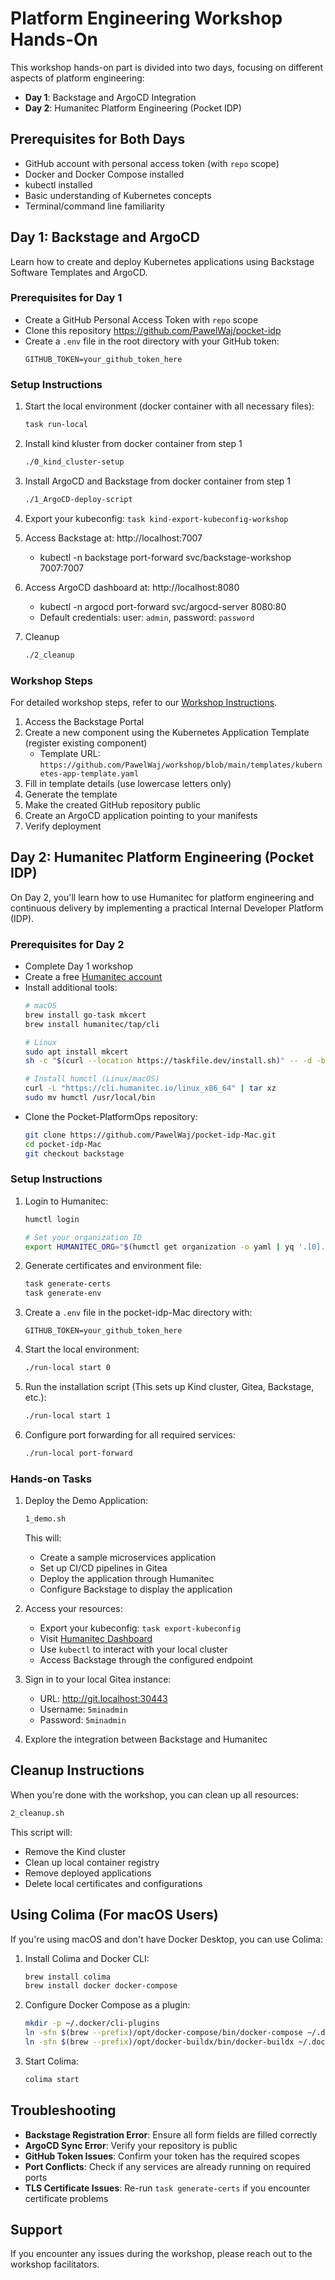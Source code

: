 # Platform Engineering Workshop Hands-On

This workshop hands-on part is divided into two days, focusing on different aspects of platform engineering:
- **Day 1**: Backstage and ArgoCD Integration
- **Day 2**: Humanitec Platform Engineering (Pocket IDP)

## Prerequisites for Both Days

- GitHub account with personal access token (with `repo` scope)
- Docker and Docker Compose installed
- kubectl installed
- Basic understanding of Kubernetes concepts
- Terminal/command line familiarity

## Day 1: Backstage and ArgoCD

Learn how to create and deploy Kubernetes applications using Backstage Software Templates and ArgoCD.

### Prerequisites for Day 1

- Create a GitHub Personal Access Token with `repo` scope
- Clone this repository https://github.com/PawelWaj/pocket-idp
- Create a `.env` file in the root directory with your GitHub token:
  ```
  GITHUB_TOKEN=your_github_token_here
  ```

### Setup Instructions

1. Start the local environment (docker container with all necessary files):
   ```bash
   task run-local 
   ```

2. Install kind kluster from docker container from step 1
   ```bash
   ./0_kind_cluster-setup
   ```

3. Install ArgoCD and Backstage from docker container from step 1
   ```bash
   ./1_ArgoCD-deploy-script
   ```
4. Export your kubeconfig: `task kind-export-kubeconfig-workshop`
5. Access Backstage at: http://localhost:7007   
   - kubectl -n backstage port-forward svc/backstage-workshop 7007:7007 

6. Access ArgoCD dashboard at: http://localhost:8080
   - kubectl -n argocd port-forward svc/argocd-server 8080:80 
   - Default credentials: user: `admin`, password: `password`

7. Cleanup 
    ```bash
   ./2_cleanup
   ```

### Workshop Steps

For detailed workshop steps, refer to our [Workshop Instructions](https://github.com/PawelWaj/workshop/blob/main/README.md).

1. Access the Backstage Portal
2. Create a new component using the Kubernetes Application Template (register existing component)
   - Template URL: `https://github.com/PawelWaj/workshop/blob/main/templates/kubernetes-app-template.yaml`
3. Fill in template details (use lowercase letters only)
4. Generate the template
5. Make the created GitHub repository public
6. Create an ArgoCD application pointing to your manifests
7. Verify deployment

## Day 2: Humanitec Platform Engineering (Pocket IDP)

On Day 2, you'll learn how to use Humanitec for platform engineering and continuous delivery by implementing a practical Internal Developer Platform (IDP).

### Prerequisites for Day 2

- Complete Day 1 workshop
- Create a free [Humanitec account](https://humanitec.com/free-trial)
- Install additional tools:
  ```bash
  # macOS
  brew install go-task mkcert
  brew install humanitec/tap/cli

  # Linux
  sudo apt install mkcert
  sh -c "$(curl --location https://taskfile.dev/install.sh)" -- -d -b ~/.local/bin
  
  # Install humctl (Linux/macOS)
  curl -L "https://cli.humanitec.io/linux_x86_64" | tar xz
  sudo mv humctl /usr/local/bin
  ```
- Clone the Pocket-PlatformOps repository:
  ```bash
  git clone https://github.com/PawelWaj/pocket-idp-Mac.git
  cd pocket-idp-Mac
  git checkout backstage
  ```

### Setup Instructions

1. Login to Humanitec:
   ```bash
   humctl login
   
   # Set your organization ID
   export HUMANITEC_ORG="$(humctl get organization -o yaml | yq '.[0].metadata.id')"
   ```

2. Generate certificates and environment file:
   ```bash
   task generate-certs
   task generate-env
   ```

3. Create a `.env` file in the pocket-idp-Mac directory with:
   ```
   GITHUB_TOKEN=your_github_token_here
   ```

4. Start the local environment:
   ```bash
   ./run-local start 0
   ```

5. Run the installation script (This sets up Kind cluster, Gitea, Backstage, etc.):
   ```bash
   ./run-local start 1
   ```

6. Configure port forwarding for all required services:
   ```bash
   ./run-local port-forward
   ```

### Hands-on Tasks

1. Deploy the Demo Application:
   ```bash
   1_demo.sh
   ```
   This will:
   - Create a sample microservices application
   - Set up CI/CD pipelines in Gitea
   - Deploy the application through Humanitec
   - Configure Backstage to display the application

2. Access your resources:
   - Export your kubeconfig: `task export-kubeconfig`
   - Visit [Humanitec Dashboard](https://app.humanitec.io)
   - Use `kubectl` to interact with your local cluster
   - Access Backstage through the configured endpoint

3. Sign in to your local Gitea instance:
   - URL: http://git.localhost:30443
   - Username: `5minadmin`
   - Password: `5minadmin`

4. Explore the integration between Backstage and Humanitec

## Cleanup Instructions

When you're done with the workshop, you can clean up all resources:

```bash
2_cleanup.sh
```

This script will:
- Remove the Kind cluster
- Clean up local container registry
- Remove deployed applications
- Delete local certificates and configurations

## Using Colima (For macOS Users)

If you're using macOS and don't have Docker Desktop, you can use Colima:

1. Install Colima and Docker CLI:
   ```bash
   brew install colima
   brew install docker docker-compose
   ```

2. Configure Docker Compose as a plugin:
   ```bash
   mkdir -p ~/.docker/cli-plugins
   ln -sfn $(brew --prefix)/opt/docker-compose/bin/docker-compose ~/.docker/cli-plugins/docker-compose
   ln -sfn $(brew --prefix)/opt/docker-buildx/bin/docker-buildx ~/.docker/cli-plugins/docker-buildx
   ```

3. Start Colima:
   ```bash
   colima start
   ```

## Troubleshooting

- **Backstage Registration Error**: Ensure all form fields are filled correctly
- **ArgoCD Sync Error**: Verify your repository is public
- **GitHub Token Issues**: Confirm your token has the required scopes
- **Port Conflicts**: Check if any services are already running on required ports
- **TLS Certificate Issues**: Re-run `task generate-certs` if you encounter certificate problems

## Support

If you encounter any issues during the workshop, please reach out to the workshop facilitators.